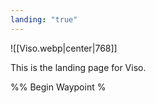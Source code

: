 ```yaml
---
landing: "true"
---
```

![[Viso.webp|center|768]]

This is the landing page for Viso.

%% Begin Waypoint %